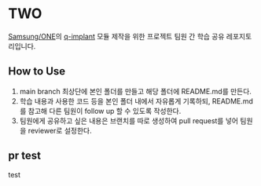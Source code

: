 # TWO

[Samsung/ONE](https://github.com/Samsung/ONE)의 [q-implant](https://github.com/Samsung/ONE/issues/11254) 모듈 제작을 위한 프로젝트 팀원 간 학습 공유 레포지토리입니다.

## How to Use
1. main branch 최상단에 본인 폴더를 만들고 해당 폴더에 README.md를 만든다.
2. 학습 내용과 사용한 코드 등을 본인 폴더 내에서 자유롭게 기록하되, README.md를 참고해 다른 팀원이 follow up 할 수 있도록 작성한다.
3. 팀원에게 공유하고 싶은 내용은 브랜치를 따로 생성하여 pull request를 넣어 팀원을 reviewer로 설정한다.

## pr test

test